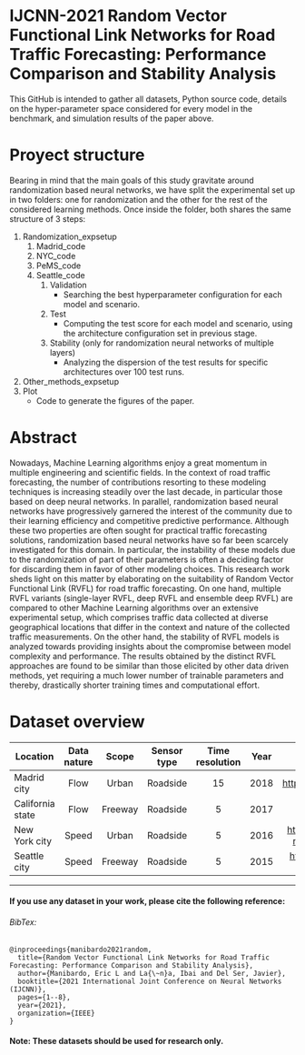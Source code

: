 # IJCNN-2021 Random Vector Functional Link Networks for Road Traffic Forecasting: Performance Comparison and Stability Analysis

This GitHub is intended to gather all datasets, Python source code, details on the hyper-parameter space considered for every model in the benchmark, and simulation results of the paper above.

# Proyect structure
Bearing in mind that the main goals of this study gravitate around randomization based neural networks, we have split the experimental set up in two folders: one for randomization and the other for the rest of the considered learning methods. Once inside the folder, both shares the same structure of 3 steps:

1. Randomization_expsetup
   1. Madrid_code
   2. NYC_code
   3. PeMS_code
   4. Seattle_code
      1. Validation
         - Searching the best hyperparameter configuration for each model and scenario.
      2. Test
         - Computing the test score for each model and scenario, using the architecture configuration set in previous stage.
      3. Stability (only for randomization neural networks of multiple layers)
         - Analyzing the dispersion of the test results for specific architectures over 100 test runs.
2. Other_methods_expsetup
3. Plot
   - Code to generate the figures of the paper.


# Abstract
Nowadays, Machine Learning algorithms enjoy a great momentum in multiple engineering and scientific fields. In the context of road traffic forecasting, the number of contributions resorting to these modeling techniques is increasing steadily over the last decade, in particular those based on deep neural networks. In parallel, randomization based neural networks have progressively garnered the interest of the community due to their learning efficiency and competitive predictive performance. Although these two properties are often sought for practical traffic forecasting solutions, randomization based neural networks have so far been scarcely investigated for this domain. In particular, the instability of these models due to the randomization of part of their parameters is often a deciding factor for discarding them in favor of other modeling choices. This research work sheds light on this matter by elaborating on the suitability of Random Vector Functional Link (RVFL) for road traffic forecasting. On one hand, multiple RVFL variants (single-layer RVFL, deep RVFL and ensemble deep RVFL) are compared to other Machine Learning algorithms over an extensive experimental setup, which comprises traffic data collected at diverse geographical locations that differ in the context and nature of the collected traffic measurements. On the other hand, the stability of RVFL models is analyzed towards providing insights about the compromise between model complexity and performance. The results obtained by the distinct RVFL approaches are found to be similar than those elicited by other data driven methods, yet requiring a much lower number of trainable parameters and thereby, drastically shorter training times and computational effort.

# Dataset overview

| Location         | Data nature |  Scope  | Sensor type | Time resolution | Year |                              Data source                              |
|------------------|:-----------:|:-------:|:-----------:|:---------------:|:----:|:---------------------------------------------------------------------:|
| Madrid city      |     Flow    |  Urban  |   Roadside  |        15       | 2018 | https://datos.madrid.es/portal/site/egob/                             |
| California state |     Flow    | Freeway |   Roadside  |        5        | 2017 | http://pems.dot.ca.gov/                                               |
| New York city    |    Speed    |  Urban  |   Roadside  |        5        | 2016 | https://www.kaggle.com/crailtap/nyc-real-time-traffic-speed-data-feed |
| Seattle city     |    Speed    | Freeway |   Roadside  |        5        | 2015 | https://github.com/zhiyongc/Seattle-Loop-Data                         |

---
#### If you use any dataset in your work, please cite the following reference:

###### BibTex:
```
@inproceedings{manibardo2021random,
  title={Random Vector Functional Link Networks for Road Traffic Forecasting: Performance Comparison and Stability Analysis},
  author={Manibardo, Eric L and La{\~n}a, Ibai and Del Ser, Javier},
  booktitle={2021 International Joint Conference on Neural Networks (IJCNN)},
  pages={1--8},
  year={2021},
  organization={IEEE}
}
```
#### Note: These datasets should be used for research only.



